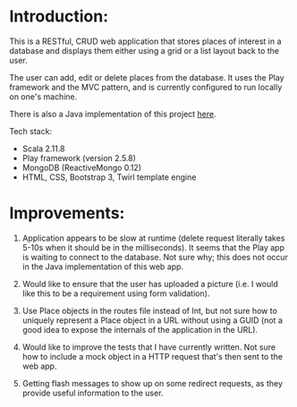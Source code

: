 Introduction:
=================================
This is a RESTful, CRUD web application that stores places of interest in a database and displays them either using a grid or a list layout back to the user.

The user can add, edit or delete places from the database. It uses the Play framework and the MVC pattern, and is currently configured to run locally on one's machine.

There is also a Java implementation of this project [here](https://github.com/muhsinali/picture-gallery).

Tech stack:
- Scala 2.11.8
- Play framework (version 2.5.8)
- MongoDB (ReactiveMongo 0.12)
- HTML, CSS, Bootstrap 3, Twirl template engine




Improvements:
=================================

1. Application appears to be slow at runtime (delete request literally takes 5-10s when it should be in the milliseconds). It seems that the Play app is waiting to connect to the database. Not sure why; this does not occur in the Java implementation of this web app.

2. Would like to ensure that the user has uploaded a picture (i.e. I would like this to be a requirement using form validation).

3. Use Place objects in the routes file instead of Int, but not sure how to uniquely represent a Place object in a URL without using a GUID (not a good idea to expose the internals of the application in the URL).

4. Would like to improve the tests that I have currently written. Not sure how to include a mock object in a HTTP request that's then sent to the web app.

5. Getting flash messages to show up on some redirect requests, as they provide useful information to the user.
